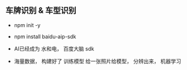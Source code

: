 ## 车牌识别 & 车型识别
- npm init -y
- npm install baidu-aip-sdk

- AI已经成为 水和电， 百度大脑
  sdk 
- 海量数据， 构建好了 训练模型
  给一张照片给模型， 分辨出来，
  机器学习